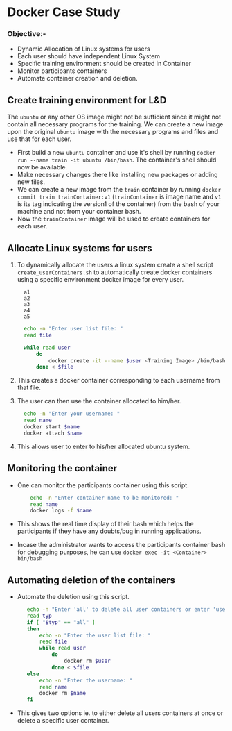 # **Docker Case Study**

### **Objective**:-
- Dynamic Allocation of Linux systems for users
- Each user should have independent Linux System
- Specific training environment should be created in Container
- Monitor participants containers
- Automate container creation and deletion.

## Create training environment for L&D
The `ubuntu` or any other OS image might not be sufficient since it might not contain all necessary programs for the training. We can create a new image upon the original `ubuntu` image with the necessary programs and files and use that for each user.

- First build a new `ubuntu` container and use it's shell by running `docker run --name train -it ubuntu /bin/bash`. The container's shell should now be available.
- Make necessary changes there like installing new packages or adding new files.
- We can create a new image from the `train` container by running `docker commit train trainContainer:v1` (`trainContainer` is image name and `v1` is its tag indicating the version1 of the container) from the bash of your machine and not from your container bash.
- Now the `trainContainer` image will be used to create containers for each user.

## Allocate Linux systems for users
1.  To dynamically allocate the users a linux system create a shell script `create_userContainers.sh` to automatically create docker containers using a specific environment docker image for every user.

      ```
        a1
        a2
        a3
        a4
        a5
      ```
      ```sh
        echo -n "Enter user list file: "
        read file

        while read user
            do 
                docker create -it --name $user <Training Image> /bin/bash
            done < $file
      ```
2.  This creates a docker container corresponding to each username from that file.
3.  The user can then use the container allocated to him/her.

      ```sh
        echo -n "Enter your username: "
        read name
        docker start $name
        docker attach $name
      ```
4.  This allows user to enter to his/her allocated ubuntu system.

## Monitoring the container
- One can monitor the participants container using this script.

    ```sh
        echo -n "Enter container name to be monitored: "
        read name
        docker logs -f $name
    ```
- This shows the real time display of their bash which helps the participants if they have any doubts/bug in running applications.

- Incase the administrator wants to access the participants container bash for debugging purposes, he can use `docker exec -it <Container> bin/bash`

## Automating deletion of the containers
- Automate the deletion using  this script.

     ```sh
        echo -n "Enter 'all' to delete all user containers or enter 'user' to delete a specific user container: "
        read typ
        if [ "$typ" == "all" ]
        then
            echo -n "Enter the user list file: "
            read file
            while read user
                do
                    docker rm $user
                done < $file
        else
            echo -n "Enter the username: "
            read name
            docker rm $name
        fi
     ```
- This gives two options ie. to either delete all users containers at once or delete a specific user container.
